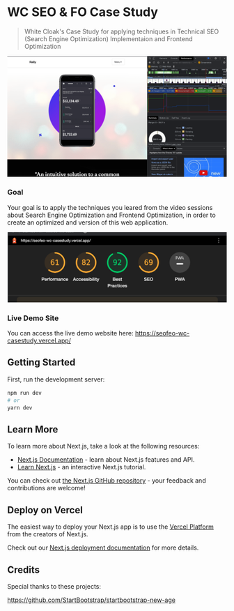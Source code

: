 # WC SEO & FO Case Study

> White Cloak's Case Study for applying techniques in Technical SEO (Search Engine Optimization) Implementaion and Frontend Optimization

![Banner Image](banner.png)

### Goal

Your goal is to apply the techniques you leared from the video sessions about Search Engine Optimization and Frontend Optimization, in order to create an optimized and version of this web application.

![Banner Image](lighthouse-results.png)

### Live Demo Site

You can access the live demo website here:
https://seofeo-wc-casestudy.vercel.app/

## Getting Started

First, run the development server:

```bash
npm run dev
# or
yarn dev
```

## Learn More

To learn more about Next.js, take a look at the following resources:

- [Next.js Documentation](https://nextjs.org/docs) - learn about Next.js features and API.
- [Learn Next.js](https://nextjs.org/learn) - an interactive Next.js tutorial.

You can check out [the Next.js GitHub repository](https://github.com/vercel/next.js/) - your feedback and contributions are welcome!

## Deploy on Vercel

The easiest way to deploy your Next.js app is to use the [Vercel Platform](https://vercel.com/new?utm_medium=default-template&filter=next.js&utm_source=create-next-app&utm_campaign=create-next-app-readme) from the creators of Next.js.

Check out our [Next.js deployment documentation](https://nextjs.org/docs/deployment) for more details.

## Credits

Special thanks to these projects:

https://github.com/StartBootstrap/startbootstrap-new-age
